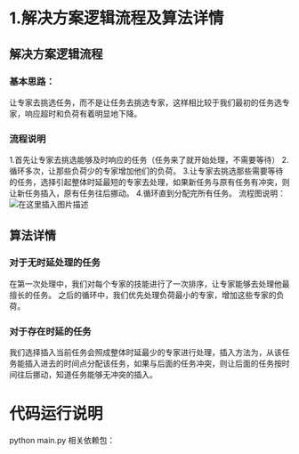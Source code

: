# 1.解决方案逻辑流程及算法详情
## 解决方案逻辑流程
### 基本思路：
让专家去挑选任务，而不是让任务去挑选专家，这样相比较于我们最初的任务选专家，响应超时和负荷有着明显地下降。
### 流程说明
1.首先让专家去挑选能够及时响应的任务（任务来了就开始处理，不需要等待）
2.循环多次，让那些负荷少的专家增加他们的负荷。
3.让专家去挑选那些需要等待的任务，选择引起整体时延最短的专家去处理，如果新任务与原有任务有冲突，则让新任务插入，原有任务往后挪动。
4.循环直到分配完所有任务。
流程图说明：
![在这里插入图片描述](https://img-blog.csdnimg.cn/20201018155249311.png)

## 算法详情
### 对于无时延处理的任务
在第一次处理中，我们对每个专家的技能进行了一次排序，让专家能够去处理他最擅长的任务。
之后的循环中，我们优先处理负荷最小的专家，增加这些专家的负荷。

### 对于存在时延的任务
我们选择插入当前任务会照成整体时延最少的专家进行处理，插入方法为，从该任务能插入进去的时间点分配该任务，如果与后面的任务冲突，则让后面的任务按时间往后挪动，知道任务能够无冲突的插入。

# 代码运行说明
python main.py
相关依赖包：